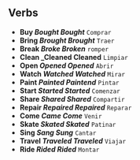 ## Verbs
* **Buy _Bought Bought_** `Comprar`
* **Bring _Brought Brought_** `Traer`
* **Break _Broke Broken_** `romper`
* **Clean _Cleaned Cleaned** `Limpiar`
* **Open _Opened Opened_** `Abrir`
* **Watch _Watched Watched_** `Mirar`
* **Paint _Painted Paintend_** `Pintar`
* **Start _Started Started_** `Comenzar`
* **Share _Shared Shared_** `Compartir`
* **Repair _Repaired Repaired_** `Reparar`
* **Come _Came Come_** `Venir`
* **Skate _Skated Skated_** `Patinar`
* **Sing _Sang Sung_** `Cantar`
* **Travel _Traveled Traveled_** `Viajar`
* **Ride _Rided Rided_** `Montar`


